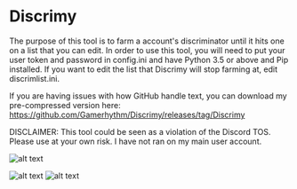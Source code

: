 # Discrimy

The purpose of this tool is to farm a account's discriminator until it hits one on a list that you can edit. In order to use this tool, you will need to put your user token and password in config.ini and have Python 3.5 or above and Pip installed. If you want to edit the list that Discrimy will stop farming at, edit discrimlist.ini.

If you are having issues with how GitHub handle text, you can download my pre-compressed version here: https://github.com/Gamerhythm/Discrimy/releases/tag/Discrimy

DISCLAIMER: This tool could be seen as a violation of the Discord TOS. Please use at your own risk. I have not ran on my main user account.

![alt text](http://i.imgur.com/skbVrau.png)

![alt text](http://i.imgur.com/YtbbtMQ.png)
![alt text](http://i.imgur.com/cR1aB3c.png)
